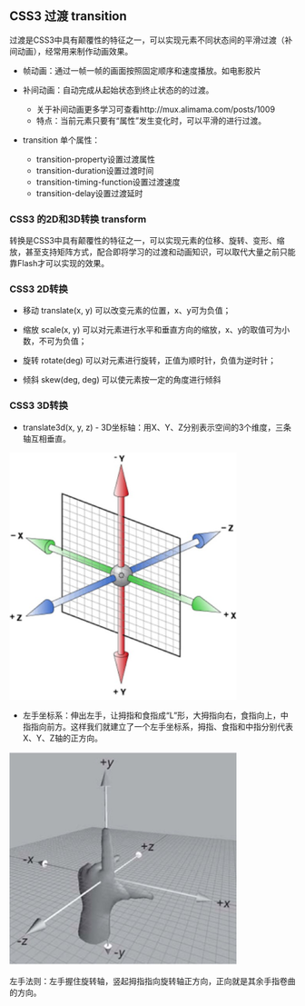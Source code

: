 CSS3 过渡 transition
---

过渡是CSS3中具有颠覆性的特征之一，可以实现元素不同状态间的平滑过渡（补间动画），经常用来制作动画效果。

- 帧动画：通过一帧一帧的画面按照固定顺序和速度播放。如电影胶片

- 补间动画：自动完成从起始状态到终止状态的的过渡。
    * 关于补间动画更多学习可查看http://mux.alimama.com/posts/1009
    * 特点：当前元素只要有“属性”发生变化时，可以平滑的进行过渡。

- transition 单个属性：
    * transition-property设置过渡属性
    * transition-duration设置过渡时间
    * transition-timing-function设置过渡速度
    * transition-delay设置过渡延时

### CSS3 的2D和3D转换 transform

转换是CSS3中具有颠覆性的特征之一，可以实现元素的位移、旋转、变形、缩放，甚至支持矩阵方式，配合即将学习的过渡和动画知识，可以取代大量之前只能靠Flash才可以实现的效果。

### CSS3 2D转换

- 移动 translate(x, y) 可以改变元素的位置，x、y可为负值；

- 缩放 scale(x, y) 可以对元素进行水平和垂直方向的缩放，x、y的取值可为小数，不可为负值；

- 旋转 rotate(deg) 可以对元素进行旋转，正值为顺时针，负值为逆时针；

- 倾斜 skew(deg, deg) 可以使元素按一定的角度进行倾斜

### CSS3 3D转换

- translate3d(x, y, z) - 3D坐标轴：用X、Y、Z分别表示空间的3个维度，三条轴互相垂直。

<img src='./screenshot/2-1.jpg' width='400'>

- 左手坐标系：伸出左手，让拇指和食指成“L”形，大拇指向右，食指向上，中指指向前方。这样我们就建立了一个左手坐标系，拇指、食指和中指分别代表X、Y、Z轴的正方向。

<img src='./screenshot/2-2.jpg' width='400'>

左手法则：左手握住旋转轴，竖起拇指指向旋转轴正方向，正向就是其余手指卷曲的方向。